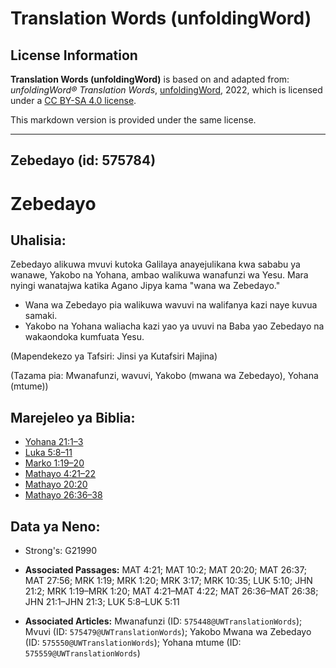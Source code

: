 # Translation Words (unfoldingWord)

## License Information

**Translation Words (unfoldingWord)** is based on and adapted from: _unfoldingWord® Translation Words_, [unfoldingWord](https://unfoldingword.org/utw), 2022, which is licensed under a [CC BY-SA 4.0 license](https://creativecommons.org/licenses/by-sa/4.0/legalcode.en).

This markdown version is provided under the same license.



--------------------------------

## Zebedayo (id: 575784)

Zebedayo
========

Uhalisia:
---------

Zebedayo alikuwa mvuvi kutoka Galilaya anayejulikana kwa sababu ya wanawe, Yakobo na Yohana, ambao walikuwa wanafunzi wa Yesu. Mara nyingi wanatajwa katika Agano Jipya kama "wana wa Zebedayo."

* Wana wa Zebedayo pia walikuwa wavuvi na walifanya kazi naye kuvua samaki.
* Yakobo na Yohana waliacha kazi yao ya uvuvi na Baba yao Zebedayo na wakaondoka kumfuata Yesu.

(Mapendekezo ya Tafsiri: Jinsi ya Kutafsiri Majina)

(Tazama pia: Mwanafunzi, wavuvi, Yakobo (mwana wa Zebedayo), Yohana (mtume))

Marejeleo ya Biblia:
--------------------

* [Yohana 21:1–3](https://ref.ly/John21:1-John21:3)
* [Luka 5:8–11](https://ref.ly/Luke5:8-Luke5:11)
* [Marko 1:19–20](https://ref.ly/Mark1:19-Mark1:20)
* [Mathayo 4:21–22](https://ref.ly/Matt4:21-Matt4:22)
* [Mathayo 20:20](https://ref.ly/Matt20:20)
* [Mathayo 26:36–38](https://ref.ly/Matt26:36-Matt26:38)

Data ya Neno:
-------------

* Strong's: G21990

* **Associated Passages:** MAT 4:21; MAT 10:2; MAT 20:20; MAT 26:37; MAT 27:56; MRK 1:19; MRK 1:20; MRK 3:17; MRK 10:35; LUK 5:10; JHN 21:2; MRK 1:19–MRK 1:20; MAT 4:21–MAT 4:22; MAT 26:36–MAT 26:38; JHN 21:1–JHN 21:3; LUK 5:8–LUK 5:11
* **Associated Articles:** Mwanafunzi (ID: `575448@UWTranslationWords`); Mvuvi (ID: `575479@UWTranslationWords`); Yakobo Mwana wa Zebedayo (ID: `575550@UWTranslationWords`); Yohana mtume (ID: `575559@UWTranslationWords`)

